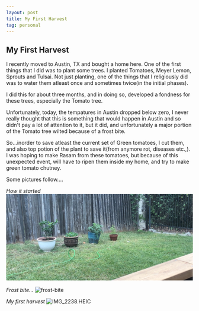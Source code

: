 ```yaml
---
layout: post
title: My First Harvest
tag: personal
---
```

## My First Harvest

I recently moved to Austin, TX and bought a home here. One of the first things that I did was to plant some trees. I planted Tomatoes, Meyer Lemon, Sprouts and Tulsai. Not just planting, one of the things that I religiously did was to water them atleast once and sometimes twice(in the initial phases). 

I did this for about three months, and in doing so, developed a fondness for these trees, especially the Tomato tree. 

Unfortunately, today, the tempatures in Austin dropped below zero, I never really thought that this is something that would happen in Austin and so didn't pay a lot of attention to it, but it did, and unfortunately a major portion of the Tomato tree wilted because of a frost bite. 

So...inorder to save atleast the current set of Green tomatoes, I cut them, and also top potion of the plant to save it(from anymore rot, diseases etc.,). I was hoping to make Rasam from these tomatoes, but because of this unexpected event, will have to ripen them inside my home, and try to make green tomato chutney. 

Some pictures follow....

_How it started_
![how-it-started](IMG_B730CE107952-1.jpeg)

_Frost bite..._
![frost-bite](62854250730__F1686500-AA47-406F-B117-0954285131E0.HEIC)

_My first harvest_
![IMG_2238.HEIC](IMG_2238.HEIC)
